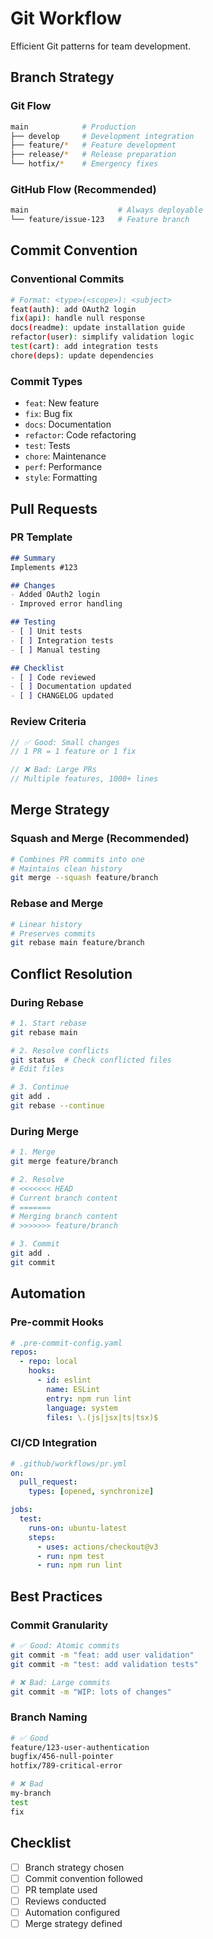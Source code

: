 # Git Workflow

Efficient Git patterns for team development.

## Branch Strategy

### Git Flow
```bash
main            # Production
├── develop     # Development integration
├── feature/*   # Feature development
├── release/*   # Release preparation
└── hotfix/*    # Emergency fixes
```

### GitHub Flow (Recommended)
```bash
main                    # Always deployable
└── feature/issue-123   # Feature branch
```

## Commit Convention

### Conventional Commits
```bash
# Format: <type>(<scope>): <subject>
feat(auth): add OAuth2 login
fix(api): handle null response
docs(readme): update installation guide
refactor(user): simplify validation logic
test(cart): add integration tests
chore(deps): update dependencies
```

### Commit Types
- `feat`: New feature
- `fix`: Bug fix
- `docs`: Documentation
- `refactor`: Code refactoring
- `test`: Tests
- `chore`: Maintenance
- `perf`: Performance
- `style`: Formatting

## Pull Requests

### PR Template
```markdown
## Summary
Implements #123

## Changes
- Added OAuth2 login
- Improved error handling

## Testing
- [ ] Unit tests
- [ ] Integration tests
- [ ] Manual testing

## Checklist
- [ ] Code reviewed
- [ ] Documentation updated
- [ ] CHANGELOG updated
```

### Review Criteria
```typescript
// ✅ Good: Small changes
// 1 PR = 1 feature or 1 fix

// ❌ Bad: Large PRs
// Multiple features, 1000+ lines
```

## Merge Strategy

### Squash and Merge (Recommended)
```bash
# Combines PR commits into one
# Maintains clean history
git merge --squash feature/branch
```

### Rebase and Merge
```bash
# Linear history
# Preserves commits
git rebase main feature/branch
```

## Conflict Resolution

### During Rebase
```bash
# 1. Start rebase
git rebase main

# 2. Resolve conflicts
git status  # Check conflicted files
# Edit files

# 3. Continue
git add .
git rebase --continue
```

### During Merge
```bash
# 1. Merge
git merge feature/branch

# 2. Resolve
# <<<<<<< HEAD
# Current branch content
# =======
# Merging branch content
# >>>>>>> feature/branch

# 3. Commit
git add .
git commit
```

## Automation

### Pre-commit Hooks
```yaml
# .pre-commit-config.yaml
repos:
  - repo: local
    hooks:
      - id: eslint
        name: ESLint
        entry: npm run lint
        language: system
        files: \.(js|jsx|ts|tsx)$
```

### CI/CD Integration
```yaml
# .github/workflows/pr.yml
on:
  pull_request:
    types: [opened, synchronize]

jobs:
  test:
    runs-on: ubuntu-latest
    steps:
      - uses: actions/checkout@v3
      - run: npm test
      - run: npm run lint
```

## Best Practices

### Commit Granularity
```bash
# ✅ Good: Atomic commits
git commit -m "feat: add user validation"
git commit -m "test: add validation tests"

# ❌ Bad: Large commits
git commit -m "WIP: lots of changes"
```

### Branch Naming
```bash
# ✅ Good
feature/123-user-authentication
bugfix/456-null-pointer
hotfix/789-critical-error

# ❌ Bad
my-branch
test
fix
```

## Checklist
- [ ] Branch strategy chosen
- [ ] Commit convention followed
- [ ] PR template used
- [ ] Reviews conducted
- [ ] Automation configured
- [ ] Merge strategy defined